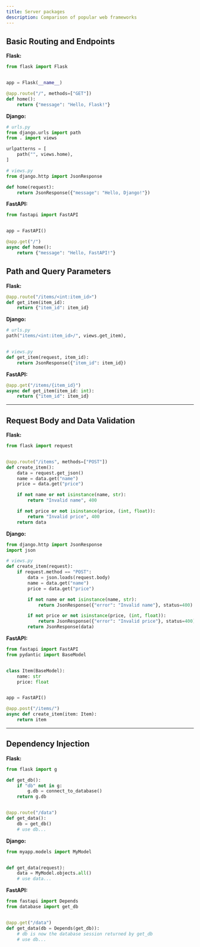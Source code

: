 ```yaml
---
title: Server packages
description: Comparison of popular web frameworks
---
```


## Basic Routing and Endpoints

**Flask:**

```python
from flask import Flask


app = Flask(__name__)

@app.route("/", methods=["GET"])
def home():
    return {"message": "Hello, Flask!"}
```

**Django:**

```python
# urls.py
from django.urls import path
from . import views

urlpatterns = [
    path("", views.home),
]

# views.py
from django.http import JsonResponse

def home(request):
    return JsonResponse({"message": "Hello, Django!"})
```

**FastAPI:**

```python
from fastapi import FastAPI


app = FastAPI()

@app.get("/")
async def home():
    return {"message": "Hello, FastAPI!"}
```


## Path and Query Parameters

**Flask:**

```python
@app.route("/items/<int:item_id>")
def get_item(item_id):
    return {"item_id": item_id}
```

**Django:**

```python
# urls.py
path("items/<int:item_id>/", views.get_item),


# views.py
def get_item(request, item_id):
    return JsonResponse({"item_id": item_id})
```

**FastAPI:**

```python
@app.get("/items/{item_id}")
async def get_item(item_id: int):
    return {"item_id": item_id}
```

-----

## Request Body and Data Validation

**Flask:**

```python
from flask import request


@app.route("/items", methods=["POST"])
def create_item():
    data = request.get_json()
    name = data.get("name")
    price = data.get("price")

    if not name or not isinstance(name, str):
        return "Invalid name", 400

    if not price or not isinstance(price, (int, float)):
        return "Invalid price", 400
    return data
```

**Django:**

```python
from django.http import JsonResponse
import json

# views.py
def create_item(request):
    if request.method == "POST":
        data = json.loads(request.body)
        name = data.get("name")
        price = data.get("price")

        if not name or not isinstance(name, str):
            return JsonResponse({"error": "Invalid name"}, status=400)

        if not price or not isinstance(price, (int, float)):
            return JsonResponse({"error": "Invalid price"}, status=400)
        return JsonResponse(data)
```

**FastAPI:**

```python
from fastapi import FastAPI
from pydantic import BaseModel


class Item(BaseModel):
    name: str
    price: float


app = FastAPI()

@app.post("/items/")
async def create_item(item: Item):
    return item
```

-----

## Dependency Injection

**Flask:**

```python
from flask import g

def get_db():
    if "db" not in g:
        g.db = connect_to_database()
    return g.db


@app.route("/data")
def get_data():
    db = get_db()
    # use db...
```

**Django:**

```python
from myapp.models import MyModel


def get_data(request):
    data = MyModel.objects.all()
    # use data...
```

**FastAPI:**

```python
from fastapi import Depends
from database import get_db


@app.get("/data")
def get_data(db = Depends(get_db)):
    # db is now the database session returned by get_db
    # use db...
```
